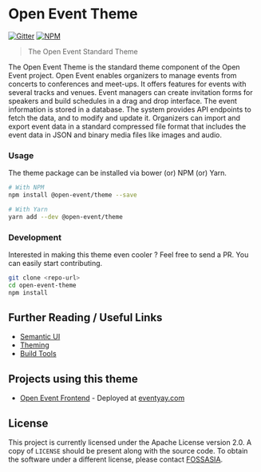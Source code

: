 
# Open Event Theme

[![Gitter](https://img.shields.io/badge/chat-on%20gitter-ff006f.svg?style=flat-square)](https://gitter.im/fossasia/open-event-frontend)
[![NPM](https://img.shields.io/npm/v/@open-event/theme.svg?style=flat-square)](https://www.npmjs.com/package/@open-event/theme)

> The Open Event Standard Theme


The Open Event Theme is the standard theme component of the Open Event project. Open Event enables organizers to manage events from concerts to conferences and meet-ups. It offers features for events with several tracks and venues. Event managers can create invitation forms for speakers and build schedules in a drag and drop interface. The event information is stored in a database. The system provides API endpoints to fetch the data, and to modify and update it. Organizers can import and export event data in a standard compressed file format that includes the event data in JSON and binary media files like images and audio.

### Usage

The theme package can be installed via bower (or) NPM (or) Yarn. 

```bash
# With NPM
npm install @open-event/theme --save

# With Yarn
yarn add --dev @open-event/theme
```

### Development

Interested in making this theme even cooler ? Feel free to send a PR. 
You can easily start contributing.

```bash
git clone <repo-url>
cd open-event-theme
npm install
```

## Further Reading / Useful Links

* [Semantic UI](https://semantic-ui.com/)
* [Theming](https://semantic-ui.com/usage/theming.html)
* [Build Tools](https://semantic-ui.com/introduction/build-tools.html)

## Projects using this theme
- [Open Event Frontend](https://github.com/fossasia/open-event-frontend) - Deployed at [eventyay.com](https://eventyay.com)

## License

This project is currently licensed under the Apache License version 2.0. A copy of `LICENSE` should be present along with the source code. To obtain the software under a different license, please contact [FOSSASIA](http://blog.fossasia.org/contact/).
